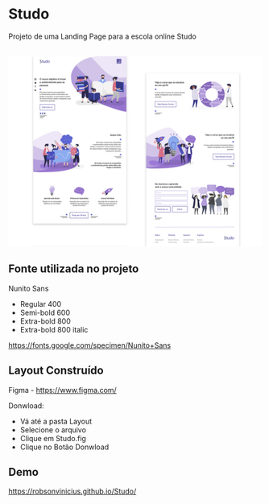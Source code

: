 ﻿# Studo

Projeto de uma Landing Page para a escola online Studo<br><br>

![Preview Desktop Studo](Layout/thumbnail.png)


## Fonte utilizada no projeto
Nunito Sans 
+ Regular 400
+ Semi-bold 600
+ Extra-bold 800
+ Extra-bold 800 italic

https://fonts.google.com/specimen/Nunito+Sans


## Layout Construído 
Figma - https://www.figma.com/<br>

Donwload: <br>
+ Vá até a pasta Layout 
+ Selecione o arquivo 
+ Clique em Studo.fig
+ Clique no Botão Donwload


## Demo 
https://robsonvinicius.github.io/Studo/
